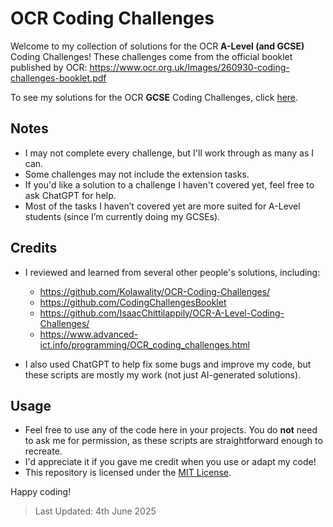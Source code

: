 # OCR Coding Challenges

Welcome to my collection of solutions for the OCR **A-Level (and GCSE)** Coding Challenges! These challenges come from the official booklet published by OCR: https://www.ocr.org.uk/Images/260930-coding-challenges-booklet.pdf

To see my solutions for the OCR **GCSE** Coding Challenges, click [here](https://github.com/TruwanThayaparan/cs-gcse-code/blob/main/CH/OCR%2020/README.md).

## Notes

- I may not complete every challenge, but I'll work through as many as I can.
- Some challenges may not include the extension tasks.
- If you'd like a solution to a challenge I haven't covered yet, feel free to ask ChatGPT for help.
- Most of the tasks I haven’t covered yet are more suited for A-Level students (since I’m currently doing my GCSEs).

## Credits

- I reviewed and learned from several other people's solutions, including:  
  - https://github.com/Kolawality/OCR-Coding-Challenges/  
  - https://github.com/CodingChallengesBooklet  
  - https://github.com/IsaacChittilappily/OCR-A-Level-Coding-Challenges/  
  - https://www.advanced-ict.info/programming/OCR_coding_challenges.html

- I also used ChatGPT to help fix some bugs and improve my code, but these scripts are mostly my work (not just AI-generated solutions).

## Usage

- Feel free to use any of the code here in your projects. You do **not** need to ask me for permission, as these scripts are straightforward enough to recreate.
- I'd appreciate it if you gave me credit when you use or adapt my code!
- This repository is licensed under the [MIT License](https://github.com/TruwanThayaparan/cs-gcse-code/blob/main/LICENSE).

Happy coding!

> Last Updated: 4th June 2025
